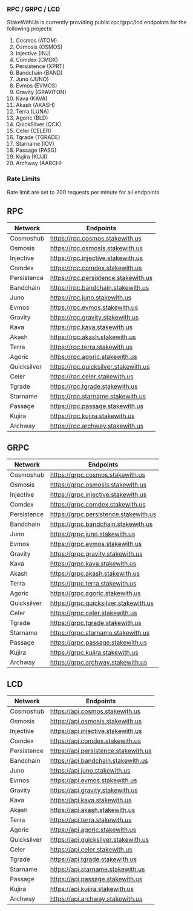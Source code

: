 ### RPC / GRPC / LCD ###

StakeWithUs is currently providing public rpc/grpc/lcd endpoints for the following projects:

1) Cosmos (ATOM)
2) Osmosis (OSMOS)
3) Injective (INJ)
4) Comdex (CMDX)
5) Persistence (XPRT)
6) Bandchain (BAND)
7) Juno (JUNO)
8) Evmos (EVMOS)
9) Gravity (GRAVITON)
10) Kava (KAVA)
11) Akash (AKASH)
12) Terra (LUNA)
13) Agoric (BLD)
14) QuickSilver (QCK)
15) Celer (CELER)
16) Tgrade (TGRADE)
17) Starname (IOV)
18) Passage (PASG)
19) Kujira (KUJI)
20) Archway (AARCH)

### Rate Limits ###

Rate limit are set to 200 requests per minute for all endpoints

## RPC

Network | Endpoints
------- | ---------
Cosmoshub | https://rpc.cosmos.stakewith.us
Osmosis | https://rpc.osmosis.stakewith.us
Injective | https://rpc.injective.stakewith.us
Comdex | https://rpc.comdex.stakewith.us
Persistence | https://rpc.persistence.stakewith.us
Bandchain | https://rpc.bandchain.stakewith.us
Juno | https://rpc.juno.stakewith.us
Evmos | https://rpc.evmos.stakewith.us
Gravity | https://rpc.gravity.stakewith.us
Kava | https://rpc.kava.stakewith.us
Akash | https://rpc.akash.stakewith.us
Terra | https://rpc.terra.stakewith.us
Agoric | https://rpc.agoric.stakewith.us
Quicksilver | https://rpc.quicksilver.stakewith.us
Celer | https://rpc.celer.stakewith.us
Tgrade | https://rpc.tgrade.stakewith.us
Starname | https://rpc.starname.stakewith.us
Passage | https://rpc.passage.stakewith.us
Kujira | https://rpc.kujira.stakewith.us
Archway | https://rpc.archway.stakewith.us

## GRPC

Network | Endpoints
------- | ---------
Cosmoshub | https://grpc.cosmos.stakewith.us
Osmosis | https://grpc.osmosis.stakewith.us
Injective | https://grpc.injective.stakewith.us
Comdex | https://grpc.comdex.stakewith.us
Persistence | https://grpc.persistence.stakewith.us
Bandchain | https://grpc.bandchain.stakewith.us
Juno | https://grpc.juno.stakewith.us
Evmos | https://grpc.evmos.stakewith.us
Gravity | https://grpc.gravity.stakewith.us
Kava | https://grpc.kava.stakewith.us
Akash | https://grpc.akash.stakewith.us
Terra | https://grpc.terra.stakewith.us
Agoric | https://grpc.agoric.stakewith.us
Quicksilver | https://grpc.quicksilver.stakewith.us
Celer | https://grpc.celer.stakewith.us
Tgrade | https://grpc.tgrade.stakewith.us
Starname | https://grpc.starname.stakewith.us
Passage | https://grpc.passage.stakewith.us
Kujira | https://grpc.kujira.stakewith.us
Archway | https://grpc.archway.stakewith.us

## LCD

Network | Endpoints
------- | ---------
Cosmoshub | https://api.cosmos.stakewith.us
Osmosis | https://api.osmosis.stakewith.us
Injective | https://api.injective.stakewith.us
Comdex | https://api.comdex.stakewith.us
Persistence | https://api.persistence.stakewith.us
Bandchain | https://api.bandchain.stakewith.us
Juno | https://api.juno.stakewith.us
Evmos | https://api.evmos.stakewith.us
Gravity | https://api.gravity.stakewith.us
Kava | https://api.kava.stakewith.us
Akash | https://api.akash.stakewith.us
Terra | https://api.terra.stakewith.us
Agoric | https://api.agoric.stakewith.us
Quicksilver | https://api.quicksilver.stakewith.us
Celer | https://api.celer.stakewith.us
Tgrade | https://api.tgrade.stakewith.us
Starname | https://api.starname.stakewith.us
Passage | https://api.passage.stakewith.us
Kujira | https://api.kujira.stakewith.us
Archway | https://api.archway.stakewith.us


